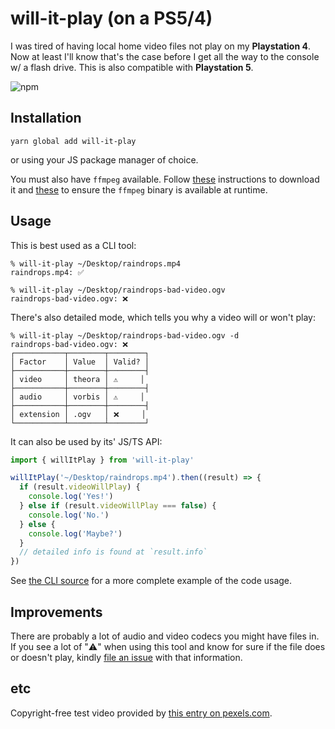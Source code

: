 # will-it-play (on a PS5/4)

I was tired of having local home video files not play on my **Playstation 4**. Now at least I'll know that's the case before I get all the way to the console w/ a flash drive. This is also compatible with **Playstation 5**.

![npm](https://img.shields.io/npm/v/will-it-play)

## Installation

```
yarn global add will-it-play
```

or using your JS package manager of choice.

You must also have `ffmpeg` available. Follow [these](https://www.ffmpeg.org/download.html) instructions to download it and [these](https://github.com/fluent-ffmpeg/node-fluent-ffmpeg/blob/12667091eeea09b0d6a55b87eb886aa131178608/README.md#ffmpeg-and-ffprobe) to ensure the `ffmpeg` binary is available at runtime.

## Usage

This is best used as a CLI tool:

```
% will-it-play ~/Desktop/raindrops.mp4
raindrops.mp4: ✅

% will-it-play ~/Desktop/raindrops-bad-video.ogv
raindrops-bad-video.ogv: ❌
```

There's also detailed mode, which tells you why a video will or won't play:

<!-- the below looks funny because GH turns the warning sign into plain text, changing the spacing -->
<!-- of course, npm handles it in a more expected fashion. -->

```
% will-it-play ~/Desktop/raindrops-bad-video.ogv -d
raindrops-bad-video.ogv: ❌
┌───────────┬────────┬────────┐
│ Factor    │ Value  │ Valid? │
├───────────┼────────┼────────┤
│ video     │ theora │ ⚠️     │
├───────────┼────────┼────────┤
│ audio     │ vorbis │ ⚠️     │
├───────────┼────────┼────────┤
│ extension │ .ogv   │ ❌     │
└───────────┴────────┴────────┘
```

It can also be used by its' JS/TS API:

```ts
import { willItPlay } from 'will-it-play'

willItPlay('~/Desktop/raindrops.mp4').then((result) => {
  if (result.videoWillPlay) {
    console.log('Yes!')
  } else if (result.videoWillPlay === false) {
    console.log('No.')
  } else {
    console.log('Maybe?')
  }
  // detailed info is found at `result.info`
})
```

See [the CLI source](https://github.com/xavdid/will-it-play/blob/master/src/cli.ts) for a more complete example of the code usage.

## Improvements

There are probably a lot of audio and video codecs you might have files in. If you see a lot of "⚠️" when using this tool and know for sure if the file does or doesn't play, kindly [file an issue](https://github.com/xavdid/will-it-play/issues) with that information.

## etc

Copyright-free test video provided by [this entry on pexels.com](https://www.pexels.com/video/raindrops-3813820/).
